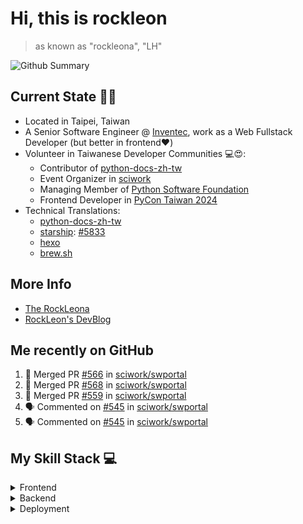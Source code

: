 # Hi, this is **rockleon**
> as known as "rockleona", "LH"

![Github Summary](https://github-profile-summary-cards.vercel.app/api/cards/profile-details?username=rockleona&theme=2077)

## Current State 🙌🙌
+ Located in Taipei, Taiwan
+ A Senior Software Engineer @ [Inventec](https://www.inventec.com/), work as a Web Fullstack Developer (but better in frontend❤️)
+ Volunteer in Taiwanese Developer Communities 💻😍:
    + Contributor of [python-docs-zh-tw](https://github.com/python/python-docs-zh-tw)
    + Event Organizer in [sciwork](https://sciwork.dev/)
    + Managing Member of [Python Software Foundation](https://www.python.org/psf-landing/)
    + Frontend Developer in [PyCon Taiwan 2024](https://tw.pycon.org/2024)
+ Technical Translations:
    + [python-docs-zh-tw](https://github.com/python/python-docs-zh-tw)
    + [starship](https://github.com/starship/starship): [#5833](https://github.com/starship/starship/pull/5883)
    + [hexo](https://github.com/hexojs/site/pulls?q=is:pr+author:rockleona)
    + [brew.sh](https://github.com/Homebrew/brew.sh/pulls?q=is:pr+author:rockleona)

## More Info 
+ [The RockLeona](https://hi.rockleon.dev/)
+ [RockLeon's DevBlog](https://blog.rockleon.dev)

## Me recently on GitHub

<!--START_SECTION:activity-->
1. 🎉 Merged PR [#566](https://github.com/sciwork/swportal/pull/566) in [sciwork/swportal](https://github.com/sciwork/swportal)
2. 🎉 Merged PR [#568](https://github.com/sciwork/swportal/pull/568) in [sciwork/swportal](https://github.com/sciwork/swportal)
3. 🎉 Merged PR [#559](https://github.com/sciwork/swportal/pull/559) in [sciwork/swportal](https://github.com/sciwork/swportal)
4. 🗣 Commented on [#545](https://github.com/sciwork/swportal/issues/545#issuecomment-2660694794) in [sciwork/swportal](https://github.com/sciwork/swportal)
5. 🗣 Commented on [#545](https://github.com/sciwork/swportal/issues/545#issuecomment-2660693544) in [sciwork/swportal](https://github.com/sciwork/swportal)
<!--END_SECTION:activity-->


## My Skill Stack 💻
<details>
    <summary>
        Frontend
    </summary>

|   |           |
| ---------:|:----------------------------------------------------------------------------------------------------------------------------------------------------------------------------------------------------------------------------------------------------------------------------------------------------------------------------------------------------------------------------------------------------------------------------------------- |
|   Lang  | ![JavaScript](https://img.shields.io/badge/JavaScript-323330?style=for-the-badge&logo=javascript&logoColor=F7DF1E) ![TypeScript](https://img.shields.io/badge/TypeScript-007ACC?style=for-the-badge&logo=typescript&logoColor=white)                                                                                                                                                                                                                                                                                                                                                                                                                                           |
| Framework | ![Vue.js](https://img.shields.io/badge/vuejs-%2335495e.svg?style=for-the-badge&logo=vuedotjs&logoColor=%234FC08D)  ![Nuxtjs](https://img.shields.io/badge/Nuxt-002E3B?style=for-the-badge&logo=nuxtdotjs&logoColor=#00DC82) ![React](https://img.shields.io/badge/react-%2320232a.svg?style=for-the-badge&logo=react&logoColor=%2361DAFB) ![Hexo](https://img.shields.io/badge/Hexo-0E83CD?style=for-the-badge&logo=hexo&logoColor=white) |
|     Style | ![TailwindCSS](https://img.shields.io/badge/tailwindcss-%2338B2AC.svg?style=for-the-badge&logo=tailwind-css&logoColor=white) ![Bootstrap](https://img.shields.io/badge/bootstrap-%238511FA.svg?style=for-the-badge&logo=bootstrap&logoColor=white)   ![FontAwesome](https://img.shields.io/badge/Font_Awesome-339AF0?style=for-the-badge&logo=fontawesome&logoColor=white )                                                               |
|     Graph | ![leaflet](https://img.shields.io/badge/Leaflet-199900?style=for-the-badge&logo=Leaflet&logoColor=white) ![Chart.js](https://img.shields.io/badge/chart.js-F5788D.svg?style=for-the-badge&logo=chart.js&logoColor=white)                                                                                                                                                                                                                  |
|   Packing | ![Vite](https://img.shields.io/badge/vite-%23646CFF.svg?style=for-the-badge&logo=vite&logoColor=white)                                                                                                                                                                                                                                                                                                                                    |

    
</details>


<details>
    <summary>Backend</summary>

    
|  |    |
| ---------:|:--------------------------------------------------------------------------------------------------------------------------------------------------------------------------------------------------------------------------------------------------------------------------------------------------------------------------------------------------------------------------------------------------------------------------------------------------------------------- |
|  Lang |       ![Python](https://img.shields.io/badge/Python-FFD43B?style=for-the-badge&logo=python&logoColor=blue)  ![JavaScript](https://img.shields.io/badge/JavaScript-323330?style=for-the-badge&logo=javascript&logoColor=F7DF1E) ![TypeScript](https://img.shields.io/badge/TypeScript-007ACC?style=for-the-badge&logo=typescript&logoColor=white)                                                                                                                                                                                                                                                                                                                                                                                                                                                                |
| Framework | ![Flask](https://img.shields.io/badge/flask-%23000.svg?style=for-the-badge&logo=flask&logoColor=white) ![Deno JS](https://img.shields.io/badge/deno%20js-000000?style=for-the-badge&logo=deno&logoColor=white)                                                                                                                                                                                                                                                        |
|  Database | ![MongoDB](https://img.shields.io/badge/MongoDB-%234ea94b.svg?style=for-the-badge&logo=mongodb&logoColor=white) ![MySQL](https://img.shields.io/badge/mysql-%2300f.svg?style=for-the-badge&logo=mysql&logoColor=white) ![SQLite](https://img.shields.io/badge/sqlite-%2307405e.svg?style=for-the-badge&logo=sqlite&logoColor=white)                                                                                                                                   |
|     Tools | ![JSON](https://img.shields.io/badge/json-5E5C5C?style=for-the-badge&logo=json&logoColor=white) ![Mosquitto](https://img.shields.io/badge/mosquitto-%233C5280.svg?style=for-the-badge&logo=eclipsemosquitto&logoColor=white) ![Swagger](https://img.shields.io/badge/-Swagger-%23Clojure?style=for-the-badge&logo=swagger&logoColor=white)  ![JWT](https://img.shields.io/badge/JWT-black?style=for-the-badge&logo=JSON%20web%20tokens)                      ![postman](https://img.shields.io/badge/Postman-FF6C37?style=for-the-badge&logo=Postman&logoColor=white) |

</details>


<details>
    <summary>Deployment</summary>

|  |     |
| ----------:|:------------------------------------------------------------------------------------------------------------------------------------- |
|     Server | ![Nginx](https://img.shields.io/badge/nginx-%23009639.svg?style=for-the-badge&logo=nginx&logoColor=white)                             |
|     Containerize |![Docker](https://img.shields.io/badge/docker-%230db7ed.svg?style=for-the-badge&logo=docker&logoColor=white)                                                                                                                                       |
|      Cloud | ![Azure](https://img.shields.io/badge/azure-%230072C6.svg?style=for-the-badge&logo=microsoftazure&logoColor=white)                    |
|      CI/CD |![AzureDevOps](https://img.shields.io/badge/Azure_DevOps-0078D7?style=for-the-badge&logo=azure-devops&logoColor=white) ![GitHub Actions](https://img.shields.io/badge/github%20actions-%232671E5.svg?style=for-the-badge&logo=githubactions&logoColor=white) |
|    Hosting | ![Github Pages](https://img.shields.io/badge/github%20pages-121013?style=for-the-badge&logo=github&logoColor=white)                   |

</details>
